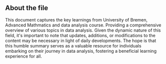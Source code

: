 ## About the file
This document captures the key learnings from University of Bremen, Advanced Mathmatics and data analysis course. Providing a comprehensive overview of various topics in data analysis. Given the dynamic nature of this field, it's important to note that updates, additions, or modifications to the content may be necessary in light of daily developments. The hope is that this humble summary serves as a valuable resource for individuals embarking on their journey in data analysis, fostering a beneficial learning experience for all.
